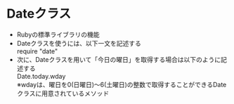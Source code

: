 # Dateクラス
- Rubyの標準ライブラリの機能
- Dateクラスを使うには、以下一文を記述する  
  require "date"
- 次に、Dateクラスを用いて「今日の曜日」を取得する場合は以下のように記述する  
  Date.today.wday  
  ※wdayは、曜日を0(日曜日)〜6(土曜日)の整数で取得することができるDateクラスに用意されているメソッド
